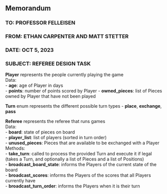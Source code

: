 ## Memorandum

### TO: PROFESSOR FELLEISEN

### FROM: ETHAN CARPENTER AND MATT STETTER

### DATE: OCT 5, 2023

### SUBJECT: REFEREE DESIGN TASK

**Player** represents the people currently playing the game  
	Data:  
                - **age**: age of Player in days  
                - **points**: number of points scored by Player
                - **owned_pieces**: list of Pieces owned by Player that have not been played  

**Turn** enum represents the different possible turn types
                - **place**, **exchange**, **pass**

**Referee** represents the referee that runs games  
	Data:  
                - **board**: state of pieces on board  
                - **player_list**: list of players (sorted in turn order)  
                - **unused_pieces**: Pieces that are available to be exchanged with a Player  
	Methods:  
                - **take_turn**: called to process the provided Turn and execute it if legal (takes a Turn, and optionally a list of Pieces and a list of Positions)  
                - **broadcast_board_state**: informs the Players of the current state of the board  
                - **broadcast_scores**: informs the Players of the scores that all Players currently have  
		- **broadcast_turn_order**: informs the Players when it is their turn  
